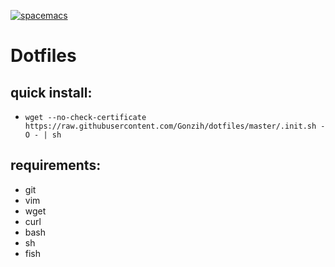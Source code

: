 [![spacemacs](https://cdn.rawgit.com/syl20bnr/spacemacs/442d025779da2f62fc86c2082703697714db6514/assets/spacemacs-badge.svg)](https://github.com/syl20bnr/spacemacs)

# Dotfiles

## quick install:
  * `wget --no-check-certificate https://raw.githubusercontent.com/Gonzih/dotfiles/master/.init.sh -O - | sh`

## requirements:
  * git
  * vim
  * wget
  * curl
  * bash
  * sh
  * fish
